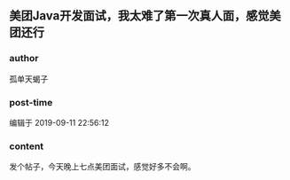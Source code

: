 ## 美团Java开发面试，我太难了第一次真人面，感觉美团还行
### author 
孤单天蝎子
### post-time 

编辑于  2019-09-11 22:56:12
### content 
<div class="post-topic-des nc-post-content">
 <div>
  发个帖子，今天晚上七点美团面试，感觉好多不会啊。
 </div>
 <div>
  <img alt="" src="https://uploadfiles.nowcoder.com/images/20190911/49670452_1568212802636_180A400EDDB6ED570BF4A759B4BE87FF"/>
  <br/>
 </div>
</div>
